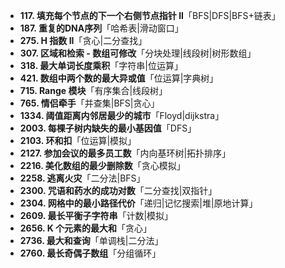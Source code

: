 
- **117. 填充每个节点的下一个右侧节点指针 II**「BFS|DFS|BFS+链表」
- **187. 重复的DNA序列**「哈希表|滑动窗口」
- **275. H 指数 II**「贪心|二分查找」
- **307. 区域和检索 - 数组可修改**「分块处理|线段树|树形数组」
- **318. 最大单词长度乘积**「字符串|位运算」
- **421. 数组中两个数的最大异或值**「位运算|字典树」
- **715. Range 模块**「有序集合|线段树」
- **765. 情侣牵手**「并查集|BFS|贪心」
- **1334. 阈值距离内邻居最少的城市**「Floyd|dijkstra」
- **2003. 每棵子树内缺失的最小基因值**「DFS」
- **2103. 环和扣**「位运算|模拟」
- **2127. 参加会议的最多员工数**「内向基环树|拓扑排序」
- **2216. 美化数组的最少删除数**「贪心模拟」
- **2258. 逃离火灾**「二分法|BFS」
- **2300. 咒语和药水的成功对数**「二分查找|双指针」
- **2304. 网格中的最小路径代价**「递归|记忆搜索|堆|原地计算」
- **2609. 最长平衡子字符串**「计数|模拟」
- **2656. K 个元素的最大和**「贪心」
- **2736. 最大和查询**「单调栈|二分法」
- **2760. 最长奇偶子数组**「分组循环」